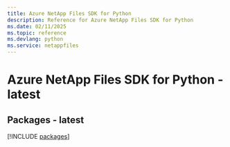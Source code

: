 ```yaml
---
title: Azure NetApp Files SDK for Python
description: Reference for Azure NetApp Files SDK for Python
ms.date: 02/11/2025
ms.topic: reference
ms.devlang: python
ms.service: netappfiles
---
```

# Azure NetApp Files SDK for Python - latest
## Packages - latest
[!INCLUDE [packages](netapp-files-index.md)]